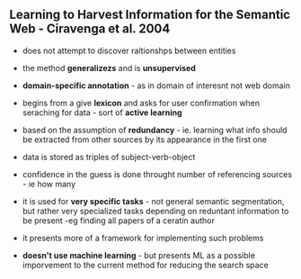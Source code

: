 ## Learning to Harvest Information for the Semantic Web - Ciravenga et al. 2004

* does not attempt to discover raltionshps between entities
* the method **generalizezs** and is **unsupervised**
* **domain-specific annotation** - as in domain of interesnt not web domain
* begins from a give **lexicon** and asks for user confirmation when seraching for data - sort of **active learning**
* based on the assumption of **redundancy** - ie. learning what info should be extracted from other sources by its appearance in the first one


* data is stored as triples of subject-verb-object 
* confidence in the guess is done throught number of referencing sources - ie how many 
* it is used for **very specific tasks** - not general semantic segmentation, but rather very specialized tasks depending on reduntant information to be present -eg finding all papers of a ceratin author


* it presents more of a framework for implementing such problems
* **doesn't use machine learning** - but presents ML as a possible imporvement to the current method for reducing the search space
